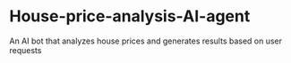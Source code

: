 # House-price-analysis-AI-agent
An AI bot that analyzes house prices and generates results based on user requests
